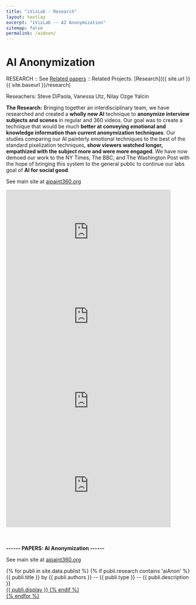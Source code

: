 ```yaml
---
title: "iVizLab - Research"
layout: textlay
excerpt: "iVizLab -- AI Anonymization"
sitemap: false
permalink: /aiAnon/
---
```


# AI Anonymization 


RESEARCH :: See [Related papers](#paperSection) ::  Related Projects: [Research]({{ site.url }}{{ site.baseurl }}/research)

Reseachers: Steve DiPaola, Vanessa Utz, Nilay Ozge Yalcin 


**The Research:**
Bringing together an interdisciplinary team, we have researched and created a **wholly new AI** technique to **anonymize interview subjects and scenes** in regular and 360 videos. Our goal was to create a technique that would be much **better at conveying emotional and knowledge information than current anonymization techniques**. Our studies comparing our AI painterly emotional techniques to the best of the standard pixelization techniques, **show viewers watched longer, empathized with the subject more and were more engaged**. We have now demoed our work to the NY Times, The BBC, and The Washington Post with the hope of bringing this system to the general public to continue our labs goal of **AI for social good**.

See main site at [aipaint360.org](https://aipaint360.org)
<br>
<iframe width="450" height="230" src="https://www.youtube.com/embed/56-S-gSINgk?rel=0" frameborder="0" allowfullscreen></iframe>
<br>
<iframe width="450" height="230" src="https://www.youtube.com/embed/O_FaV-6hahM?rel=0" frameborder="0" allowfullscreen></iframe>
<iframe width="450" height="230" src="https://www.youtube.com/embed/R7Y_XVq9CBI?rel=0" frameborder="0" allowfullscreen></iframe>
<iframe width="450" height="230" src="https://www.youtube.com/embed/ZOj9DUsx5Ww?rel=0" frameborder="0" allowfullscreen></iframe>


<div id="paperSection"></div>


<br><br>
**------  PAPERS: AI Anonymization   ------**

See main site at [aipaint360.org](https://aipaint360.org)

{% for publi in site.data.publist %}
  {% if publi.research contains 'aiAnon' %}
  <pubtit>{{ publi.title }}</pubtit> by
  {{ publi.authors }} --   <pubtit>{{ publi.type }}</pubtit> -- {{ publi.description }}
  <br> <a href="{{ publi.url }}">{{ publi.display }}
  {% endif %}  
{% endfor %}

